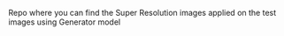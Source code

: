 Repo where you can find the Super Resolution images applied on the test images using Generator model
